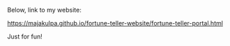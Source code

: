 Below, link to my website:


https://majakulpa.github.io/fortune-teller-website/fortune-teller-portal.html


Just for fun!
